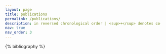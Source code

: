 ```yaml
---
layout: page
title: publications
permalink: /publications/
description: in reversed chronological order | <sup>+</sup> denotes co-first authorship | <sup>*</sup> denotes corresponding authorship
nav: true
nav_order: 3
---
```


<!-- _pages/publications.md -->
<div class="publications">

{% bibliography %}

</div>
